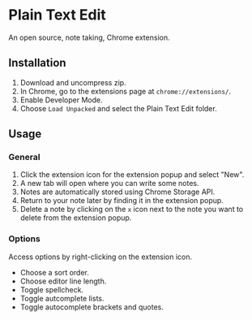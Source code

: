 # Plain Text Edit

An open source, note taking, Chrome extension.

## Installation

1. Download and uncompress zip.
2. In Chrome, go to the extensions page at `chrome://extensions/`.
3. Enable Developer Mode.
4. Choose `Load Unpacked` and select the Plain Text Edit folder.

## Usage

### General

1. Click the extension icon for the extension popup and select "New".
2. A new tab will open where you can write some notes.
3. Notes are automatically stored using Chrome Storage API.
4. Return to your note later by finding it in the extension popup.
5. Delete a note by clicking on the `x` icon next to the note you want to delete from the extension popup.

### Options

Access options by right-clicking on the extension icon.

- Choose a sort order.
- Choose editor line length.
- Toggle spellcheck.
- Toggle autcomplete lists.
- Toggle autocomplete brackets and quotes.
